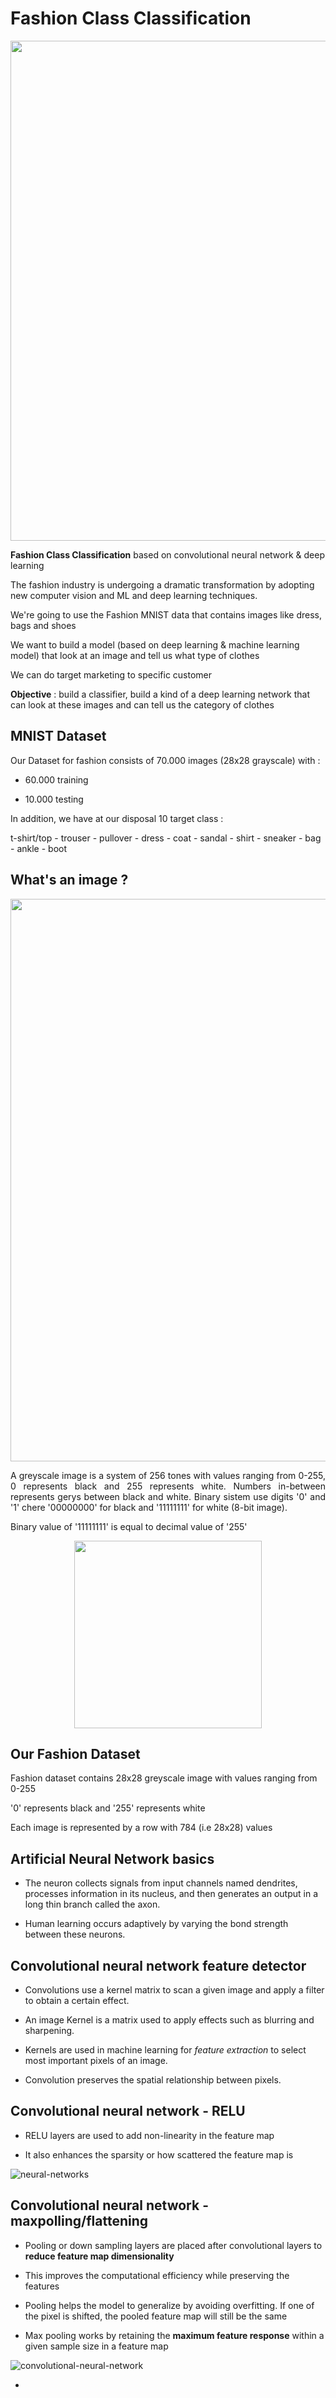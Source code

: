 # Fashion Class Classification

<img src="https://github.com/I2S9/Fashion-class-classification/assets/111307883/02fa2040-0de4-4072-96a0-a2572d874cbd" width="800">

**Fashion Class Classification** based on convolutional neural network &amp; deep learning 

The fashion industry is undergoing a dramatic transformation by adopting new computer vision and ML and deep learning techniques.

We're going to use the Fashion MNIST data that contains images like dress, bags and shoes

We want to build a model (based on deep learning & machine learning model) that look at an image and tell us what type of clothes

We can do target marketing to specific customer

**Objective** : build a classifier, build a kind of a deep learning network that can look at these images and can tell us the category of clothes

## MNIST Dataset

Our Dataset for fashion consists of 70.000 images (28x28 grayscale) with :

* 60.000 training

* 10.000 testing

In addition, we have at our disposal 10 target class : 

t-shirt/top - trouser - pullover - dress - coat - sandal - shirt - sneaker - bag - ankle - boot

## What's an image ?

<p align="center">
  <img src="https://github.com/I2S9/Fashion-class-classification/assets/111307883/87a21275-6617-4b8b-8fe6-5942da1871b8" width="900">
</p>

<p align="justify">
  A greyscale image is a system of 256 tones with values ranging from 0-255, 0 represents black and 255 represents white. Numbers in-between represents gerys between black and white. Binary sistem use digits '0' and '1' chere '00000000' for black and '11111111' for white (8-bit image).

  Binary value of '11111111' is equal to decimal value of '255'
</p>

<p align="center">
  <img src="https://github.com/I2S9/Fashion-class-classification/assets/111307883/7de8acae-e4ef-452a-8cd1-8b2b6f4c81cb" width="300">
</p>


## Our Fashion Dataset 

Fashion dataset contains 28x28 greyscale image with values ranging from 0-255

'0' represents black and '255' represents white

Each image is represented by a row with 784 (i.e 28x28) values 


## Artificial Neural Network basics

* The neuron collects signals from input channels named dendrites, processes information in its nucleus, and then generates an output in a long thin branch called the axon.

* Human learning occurs adaptively by varying the bond strength between these neurons.

## Convolutional neural network feature detector


* Convolutions use a kernel matrix to scan a given image and apply a filter to obtain a certain effect.

* An image Kernel is a matrix used to apply effects such as blurring and sharpening.

* Kernels are used in machine learning for _*feature extraction*_ to select most important pixels of an image.

* Convolution preserves the spatial relationship between pixels.

## Convolutional neural network - RELU

* RELU layers are used to add non-linearity in the feature map

* It also enhances the sparsity or how scattered the feature map is


![neural-networks](https://github.com/I2S9/Fashion-class-classification/assets/111307883/aedb9298-ab20-4f87-bbfb-f39394c74b02)

## Convolutional neural network - maxpolling/flattening

* Pooling or down sampling layers are placed after convolutional layers to **reduce feature map dimensionality**

* This improves the computational efficiency while preserving the features

* Pooling helps the model to generalize by avoiding overfitting. If one of the pixel is shifted, the pooled feature map will still be the same

* Max pooling works by retaining the **maximum feature response** within a given sample size in a feature map

![convolutional-neural-network](https://github.com/I2S9/Fashion-class-classification/assets/111307883/42d8ce4e-7f38-4f59-a418-4d64d23cea1e)


* 

